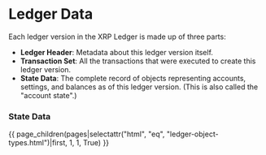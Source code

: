 # Ledger Data

Each ledger version in the XRP Ledger is made up of three parts:

* **Ledger Header**: Metadata about this ledger version itself.
* **Transaction Set**: All the transactions that were executed to create this ledger version.
* **State Data**: The complete record of objects representing accounts, settings, and balances as of this ledger version. (This is also called the "account state".)

### State Data

\{{ page\_children(pages|selectattr("html", "eq", "ledger-object-types.html")|first, 1, 1, True) \}}
